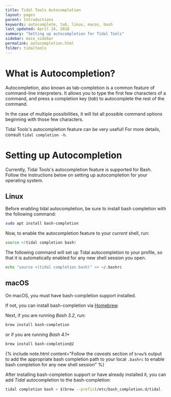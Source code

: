 ```yaml
---
title: Tidal Tools Autocompletion
layout: pages
parent: Introductions
keywords: autocomplete, tab, linux, macos, bash
last_updated: April 24, 2018
summary: "Setting up autocompletion for Tidal Tools"
sidebar: main_sidebar
permalink: autocompletion.html
folder: tidaltools
---
```


# What is Autocompletion?
Autocompletion, also known as tab-completion is a common feature of command-line interpreters.
It allows you to type the first few characters of a command, and press a completion key (_tab_) to
autocomplete the rest of the command.

In the case of multiple possibilities, it will list all possible command options beginning with those few characters.

Tidal Tools's autocompletion feature can be very useful! For more details, consult `tidal completion -h`.

# Setting up Autocompletion

Currently, Tidal Tools's autocompletion feature is supported for Bash.
Follow the instructions below on setting up autocompletion for your operating system.

## Linux

Before enabling tidal autocompletion, be sure to install bash completion with the following command:

```bash
sudo apt install bash-completion
```

Now, to enable the autocompletion feature to your *current* shell, run:
```bash
source <(tidal completion bash)
```

The following command will set up Tidal autocompletion to your profile, so that it is automatically enabled for any new shell session you open.
```bash
echo "source <(tidal completion bash)" >> ~/.bashrc
```

## macOS

On macOS, you must have bash-completion support installed.

If not, you can install bash-completion via [Homebrew](https://brew.sh/).


Next, if you are running *Bash 3.2*, run:
```bash
brew install bash-completion
```
or if you are running *Bash 4.1+*
```bash
brew install bash-completion@2
```

{% include note.html content="Follow the *caveats* section of `brew`’s output to add the appropriate bash completion path to your local `.bashrc` to enable bash completion for any new shell session" %}

After installing bash-completion support or have already installed it, you can add *Tidal* autocompletion to the bash-completion:

```bash
tidal completion bash > $(brew --prefix)/etc/bash_completion.d/tidal
```
